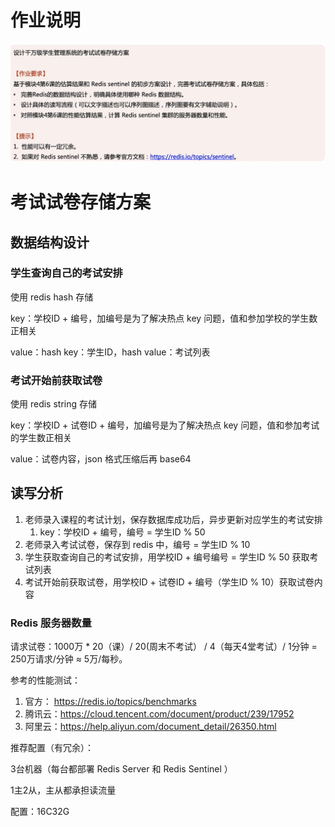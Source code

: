 # 作业说明

<img src="作业.png" alt="作业" style="zoom:65%;" />

# 考试试卷存储方案

## 数据结构设计

### 学生查询自己的考试安排

使用 redis hash 存储

key：学校ID + 编号，加编号是为了解决热点 key 问题，值和参加学校的学生数正相关

value：hash key：学生ID，hash value：考试列表

### 考试开始前获取试卷

使用 redis string 存储

key：学校ID + 试卷ID + 编号，加编号是为了解决热点 key 问题，值和参加考试的学生数正相关

value：试卷内容，json 格式压缩后再 base64

## 读写分析

1. 老师录入课程的考试计划，保存数据库成功后，异步更新对应学生的考试安排
   1. key：学校ID + 编号，编号 = 学生ID % 50
2. 老师录入考试试卷，保存到 redis 中，编号 = 学生ID % 10
3. 学生获取查询自己的考试安排，用学校ID + 编号编号 = 学生ID % 50 获取考试列表
4. 考试开始前获取试卷，用学校ID + 试卷ID + 编号（学生ID % 10）获取试卷内容

### Redis 服务器数量

请求试卷：1000万 * 20（课）/ 20(周末不考试） / 4（每天4堂考试）/ 1分钟 = 250万请求/分钟 ≈ 5万/每秒。 

参考的性能测试：

1. 官方： https://redis.io/topics/benchmarks
2. 腾讯云：https://cloud.tencent.com/document/product/239/17952
3. 阿里云：https://help.aliyun.com/document_detail/26350.html

推荐配置（有冗余）：

3台机器（每台都部署 Redis Server 和 Redis  Sentinel ）

1主2从，主从都承担读流量

配置：16C32G

